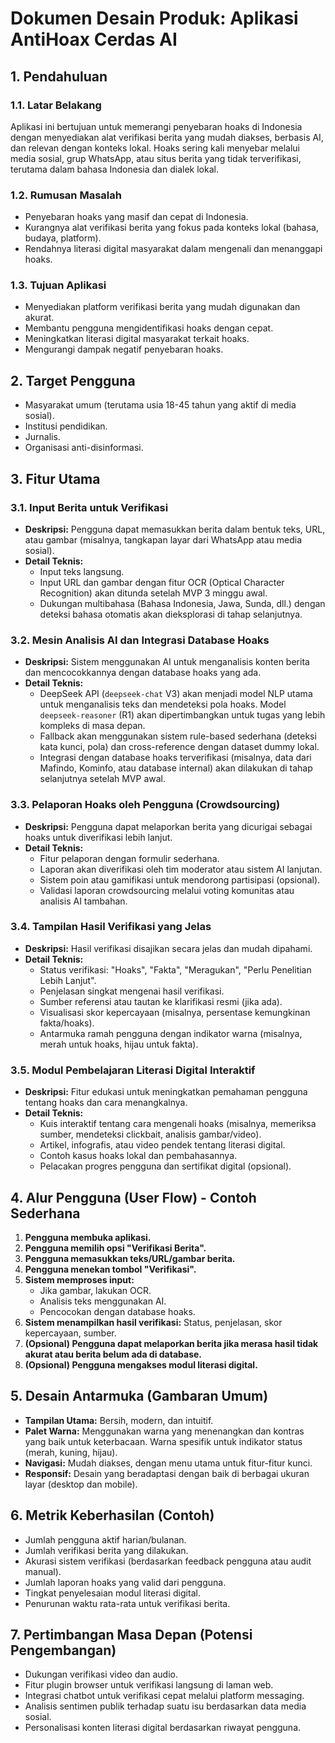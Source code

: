 # Dokumen Desain Produk: Aplikasi AntiHoax Cerdas AI

## 1. Pendahuluan

### 1.1. Latar Belakang
Aplikasi ini bertujuan untuk memerangi penyebaran hoaks di Indonesia dengan menyediakan alat verifikasi berita yang mudah diakses, berbasis AI, dan relevan dengan konteks lokal. Hoaks sering kali menyebar melalui media sosial, grup WhatsApp, atau situs berita yang tidak terverifikasi, terutama dalam bahasa Indonesia dan dialek lokal.

### 1.2. Rumusan Masalah
- Penyebaran hoaks yang masif dan cepat di Indonesia.
- Kurangnya alat verifikasi berita yang fokus pada konteks lokal (bahasa, budaya, platform).
- Rendahnya literasi digital masyarakat dalam mengenali dan menanggapi hoaks.

### 1.3. Tujuan Aplikasi
- Menyediakan platform verifikasi berita yang mudah digunakan dan akurat.
- Membantu pengguna mengidentifikasi hoaks dengan cepat.
- Meningkatkan literasi digital masyarakat terkait hoaks.
- Mengurangi dampak negatif penyebaran hoaks.

## 2. Target Pengguna
- Masyarakat umum (terutama usia 18-45 tahun yang aktif di media sosial).
- Institusi pendidikan.
- Jurnalis.
- Organisasi anti-disinformasi.

## 3. Fitur Utama

### 3.1. Input Berita untuk Verifikasi
- **Deskripsi:** Pengguna dapat memasukkan berita dalam bentuk teks, URL, atau gambar (misalnya, tangkapan layar dari WhatsApp atau media sosial).
- **Detail Teknis:**
    - Input teks langsung.
    - Input URL dan gambar dengan fitur OCR (Optical Character Recognition) akan ditunda setelah MVP 3 minggu awal.
    - Dukungan multibahasa (Bahasa Indonesia, Jawa, Sunda, dll.) dengan deteksi bahasa otomatis akan dieksplorasi di tahap selanjutnya.

### 3.2. Mesin Analisis AI dan Integrasi Database Hoaks
- **Deskripsi:** Sistem menggunakan AI untuk menganalisis konten berita dan mencocokkannya dengan database hoaks yang ada.
- **Detail Teknis:**
    - DeepSeek API (`deepseek-chat` V3) akan menjadi model NLP utama untuk menganalisis teks dan mendeteksi pola hoaks. Model `deepseek-reasoner` (R1) akan dipertimbangkan untuk tugas yang lebih kompleks di masa depan.
    - Fallback akan menggunakan sistem rule-based sederhana (deteksi kata kunci, pola) dan cross-reference dengan dataset dummy lokal.
    - Integrasi dengan database hoaks terverifikasi (misalnya, data dari Mafindo, Kominfo, atau database internal) akan dilakukan di tahap selanjutnya setelah MVP awal.

### 3.3. Pelaporan Hoaks oleh Pengguna (Crowdsourcing)
- **Deskripsi:** Pengguna dapat melaporkan berita yang dicurigai sebagai hoaks untuk diverifikasi lebih lanjut.
- **Detail Teknis:**
    - Fitur pelaporan dengan formulir sederhana.
    - Laporan akan diverifikasi oleh tim moderator atau sistem AI lanjutan.
    - Sistem poin atau gamifikasi untuk mendorong partisipasi (opsional).
    - Validasi laporan crowdsourcing melalui voting komunitas atau analisis AI tambahan.

### 3.4. Tampilan Hasil Verifikasi yang Jelas
- **Deskripsi:** Hasil verifikasi disajikan secara jelas dan mudah dipahami.
- **Detail Teknis:**
    - Status verifikasi: "Hoaks", "Fakta", "Meragukan", "Perlu Penelitian Lebih Lanjut".
    - Penjelasan singkat mengenai hasil verifikasi.
    - Sumber referensi atau tautan ke klarifikasi resmi (jika ada).
    - Visualisasi skor kepercayaan (misalnya, persentase kemungkinan fakta/hoaks).
    - Antarmuka ramah pengguna dengan indikator warna (misalnya, merah untuk hoaks, hijau untuk fakta).

### 3.5. Modul Pembelajaran Literasi Digital Interaktif
- **Deskripsi:** Fitur edukasi untuk meningkatkan pemahaman pengguna tentang hoaks dan cara menangkalnya.
- **Detail Teknis:**
    - Kuis interaktif tentang cara mengenali hoaks (misalnya, memeriksa sumber, mendeteksi clickbait, analisis gambar/video).
    - Artikel, infografis, atau video pendek tentang literasi digital.
    - Contoh kasus hoaks lokal dan pembahasannya.
    - Pelacakan progres pengguna dan sertifikat digital (opsional).

## 4. Alur Pengguna (User Flow) - Contoh Sederhana

1.  **Pengguna membuka aplikasi.**
2.  **Pengguna memilih opsi "Verifikasi Berita".**
3.  **Pengguna memasukkan teks/URL/gambar berita.**
4.  **Pengguna menekan tombol "Verifikasi".**
5.  **Sistem memproses input:**
    *   Jika gambar, lakukan OCR.
    *   Analisis teks menggunakan AI.
    *   Pencocokan dengan database hoaks.
6.  **Sistem menampilkan hasil verifikasi:** Status, penjelasan, skor kepercayaan, sumber.
7.  **(Opsional) Pengguna dapat melaporkan berita jika merasa hasil tidak akurat atau berita belum ada di database.**
8.  **(Opsional) Pengguna mengakses modul literasi digital.**

## 5. Desain Antarmuka (Gambaran Umum)
- **Tampilan Utama:** Bersih, modern, dan intuitif.
- **Palet Warna:** Menggunakan warna yang menenangkan dan kontras yang baik untuk keterbacaan. Warna spesifik untuk indikator status (merah, kuning, hijau).
- **Navigasi:** Mudah diakses, dengan menu utama untuk fitur-fitur kunci.
- **Responsif:** Desain yang beradaptasi dengan baik di berbagai ukuran layar (desktop dan mobile).

## 6. Metrik Keberhasilan (Contoh)
- Jumlah pengguna aktif harian/bulanan.
- Jumlah verifikasi berita yang dilakukan.
- Akurasi sistem verifikasi (berdasarkan feedback pengguna atau audit manual).
- Jumlah laporan hoaks yang valid dari pengguna.
- Tingkat penyelesaian modul literasi digital.
- Penurunan waktu rata-rata untuk verifikasi berita.

## 7. Pertimbangan Masa Depan (Potensi Pengembangan)
- Dukungan verifikasi video dan audio.
- Fitur plugin browser untuk verifikasi langsung di laman web.
- Integrasi chatbot untuk verifikasi cepat melalui platform messaging.
- Analisis sentimen publik terhadap suatu isu berdasarkan data media sosial.
- Personalisasi konten literasi digital berdasarkan riwayat pengguna.